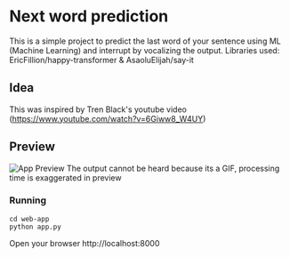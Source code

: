 # Next word prediction
This is a simple project to predict the last word of your sentence using ML (Machine Learning) and interrupt by vocalizing the output. Libraries used: EricFillion/happy-transformer & AsaoluElijah/say-it

## Idea
This was inspired by Tren Black's youtube video (https://www.youtube.com/watch?v=6Giww8_W4UY)

## Preview
![App Preview](preview.gif)
The output cannot be heard because its a GIF, processing time is exaggerated in preview

### Running

```
cd web-app
python app.py
```

Open your browser http://localhost:8000


